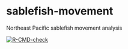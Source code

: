 # sablefish-movement
Northeast Pacific sablefish movement analysis

<!-- badges: start -->
[![R-CMD-check](https://github.com/luke-a-rogers/sablefish-movement/workflows/R-CMD-check/badge.svg)](https://github.com/luke-a-rogers/sablefish-movement/actions)
<!-- badges: end -->
